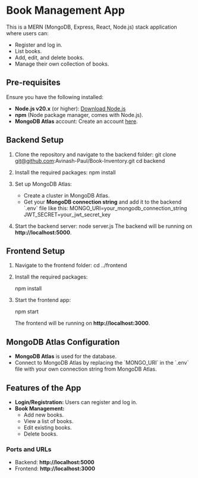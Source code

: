 # Book Management App

This is a MERN (MongoDB, Express, React, Node.js) stack application where users can:
- Register and log in.
- List books.
- Add, edit, and delete books.
- Manage their own collection of books.

## Pre-requisites

Ensure you have the following installed:
- **Node.js v20.x** (or higher): [Download Node.js](https://nodejs.org/)
- **npm** (Node package manager, comes with Node.js).
- **MongoDB Atlas** account: Create an account [here](https://www.mongodb.com/cloud/atlas).

## Backend Setup

1. Clone the repository and navigate to the backend folder:
    git clone git@github.com:Avinash-Paul/Book-Inventory.git
    cd backend
  

2. Install the required packages:
    npm install
    

3. Set up MongoDB Atlas:
    - Create a cluster in MongoDB Atlas.
    - Get your **MongoDB connection string** and add it to the backend \`.env\` file like this:
        MONGO_URI=your_mongodb_connection_string
        JWT_SECRET=your_jwt_secret_key


4. Start the backend server:
    node server.js
    The backend will be running on **http://localhost:5000**.

## Frontend Setup

1. Navigate to the frontend folder:
    cd ../frontend


2. Install the required packages:

    npm install


3. Start the frontend app:
    
    npm start

    The frontend will be running on **http://localhost:3000**.

## MongoDB Atlas Configuration

- **MongoDB Atlas** is used for the database.
- Connect to MongoDB Atlas by replacing the \`MONGO_URI\` in the \`.env\` file with your own connection string from MongoDB Atlas.

## Features of the App

- **Login/Registration:** Users can register and log in.
- **Book Management:**
  - Add new books.
  - View a list of books.
  - Edit existing books.
  - Delete books.

### Ports and URLs
- Backend: **http://localhost:5000**
- Frontend: **http://localhost:3000**

